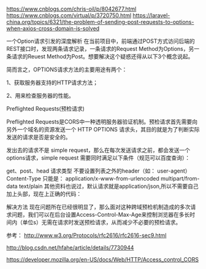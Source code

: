 https://www.cnblogs.com/chris-oil/p/8042677.html
https://www.cnblogs.com/virtual/p/3720750.html
https://laravel-china.org/topics/6321/the-problem-of-sending-post-requests-to-options-when-axios-cross-domain-is-solved

一个Option请求引发的深度解析
在当前项目中，前端通过POST方式访问后端的REST接口时，发现两条请求记录，一条请求的Request Method为Options，另一条请求的Reuest Method为Post。想要解决这个疑惑还得从以下3个概念说起。

简而言之，OPTIONS请求方法的主要用途有两个：

1、获取服务器支持的HTTP请求方法；

2、用来检查服务器的性能。
 
Preflighted Requests(预检请求)

Preflighted Requests是CORS中一种透明服务器验证机制。预检请求首先需要向另外一个域名的资源发送一个 HTTP OPTIONS 请求头，其目的就是为了判断实际发送的请求是否是安全的。

发出去的请求不是 simple request，那么在每次发送请求之前，都会发送一个options请求，simple request 需要同时满足以下条件（规范可以百度查询）：

get、post、head 请求类型
不要设置列表之外的header（如： user-agent）
Content-Type 只能是：
application/x-www-from-urlencoded
multipart/from-data
text/plain
其他资料也说过，默认请求就是application/json,所以不需要自己加上头部，现在上正确的代码：

解决方法
现在问题所在已经很明显了，那么面对这种跨域预检机制造成的多次请求问题，我们可以在后台设置Access-Control-Max-Age来控制浏览器在多长时间内（单位s）无需在请求时发送预检请求，从而减少不必要的预检请求。

参考：
http://www.w3.org/Protocols/rfc2616/rfc2616-sec9.html

http://blog.csdn.net/hfahe/article/details/7730944

https://developer.mozilla.org/en-US/docs/Web/HTTP/Access_control_CORS